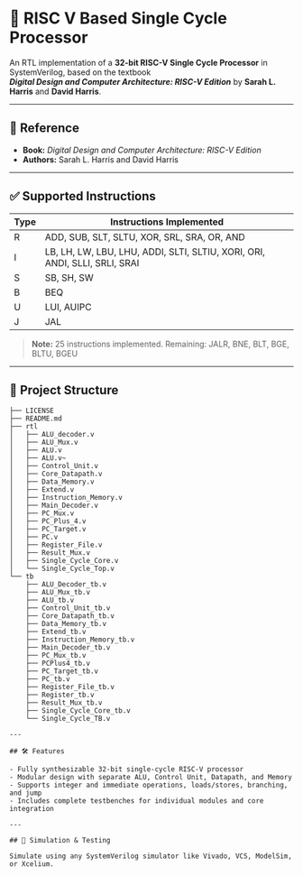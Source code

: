 # 🚀 RISC V Based Single Cycle Processor

An RTL implementation of a **32-bit RISC-V Single Cycle Processor** in SystemVerilog, based on the textbook  
**_Digital Design and Computer Architecture: RISC-V Edition_** by **Sarah L. Harris** and **David Harris**.

---

## 📘 Reference

- **Book:** *Digital Design and Computer Architecture: RISC-V Edition*  
- **Authors:** Sarah L. Harris and David Harris

---

## ✅ Supported Instructions

| Type | Instructions Implemented |
|------|---------------------------|
| R    | ADD, SUB, SLT, SLTU, XOR, SRL, SRA, OR, AND |
| I    | LB, LH, LW, LBU, LHU, ADDI, SLTI, SLTIU, XORI, ORI, ANDI, SLLI, SRLI, SRAI |
| S    | SB, SH, SW |
| B    | BEQ |
| U    | LUI, AUIPC |
| J    | JAL |

> **Note:** 25 instructions implemented. Remaining: JALR, BNE, BLT, BGE, BLTU, BGEU

---

## 📁 Project Structure
```├── instructions.txt
├── LICENSE
├── README.md
├── rtl
│   ├── ALU_decoder.v
│   ├── ALU_Mux.v
│   ├── ALU.v
│   ├── ALU.v~
│   ├── Control_Unit.v
│   ├── Core_Datapath.v
│   ├── Data_Memory.v
│   ├── Extend.v
│   ├── Instruction_Memory.v
│   ├── Main_Decoder.v
│   ├── PC_Mux.v
│   ├── PC_Plus_4.v
│   ├── PC_Target.v
│   ├── PC.v
│   ├── Register_File.v
│   ├── Result_Mux.v
│   ├── Single_Cycle_Core.v
│   └── Single_Cycle_Top.v
└── tb
    ├── ALU_Decoder_tb.v
    ├── ALU_Mux_tb.v
    ├── ALU_tb.v
    ├── Control_Unit_tb.v
    ├── Core_Datapath_tb.v
    ├── Data_Memory_tb.v
    ├── Extend_tb.v
    ├── Instruction_Memory_tb.v
    ├── Main_Decoder_tb.v
    ├── PC_Mux_tb.v
    ├── PCPlus4_tb.v
    ├── PC_Target_tb.v
    ├── PC_tb.v
    ├── Register_File_tb.v
    ├── Register_tb.v
    ├── Result_Mux_tb.v
    ├── Single_Cycle_Core_tb.v
    └── Single_Cycle_TB.v
    
---

## 🛠️ Features

- Fully synthesizable 32-bit single-cycle RISC-V processor
- Modular design with separate ALU, Control Unit, Datapath, and Memory
- Supports integer and immediate operations, loads/stores, branching, and jump
- Includes complete testbenches for individual modules and core integration

---

## 🧪 Simulation & Testing

Simulate using any SystemVerilog simulator like Vivado, VCS, ModelSim, or Xcelium. 

